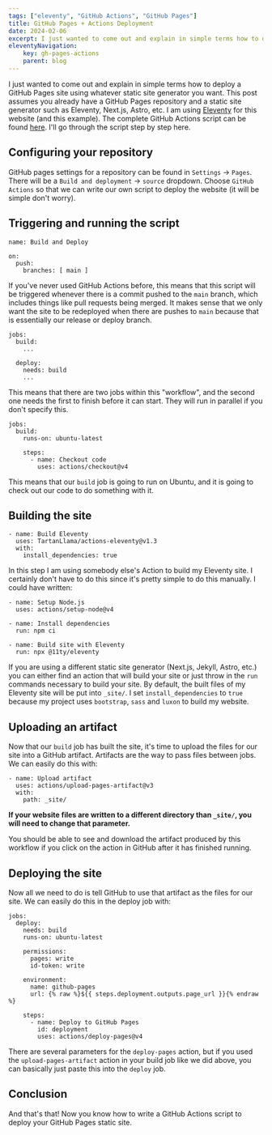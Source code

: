 ```yaml
---
tags: ["eleventy", "GitHub Actions", "GitHub Pages"]
title: GitHub Pages + Actions Deployment
date: 2024-02-06
excerpt: I just wanted to come out and explain in simple terms how to deploy a GitHub Pages site using whatever static site generator you want. I am using Eleventy for this website (and this example). The complete GitHub Actions script can be found here. I'll go through the script step by step here.
eleventyNavigation:
    key: gh-pages-actions
    parent: blog
---
```


I just wanted to come out and explain in simple terms how to deploy a GitHub Pages site using whatever static site generator you want. This post assumes you already have a GitHub Pages repository and a static site generator such as Eleventy, Next.js, Astro, etc. I am using [Eleventy](https://11ty.dev) for this website (and this example). The complete GitHub Actions script can be found [here](https://github.com/rcxwhiz/rcxwhiz.github.io/blob/main/.github/workflows/main.yml). I'll go through the script step by step here.

## Configuring your repository

GitHub pages settings for a repository can be found in `Settings` -> `Pages`. There will be a `Build and deployment` -> `source` dropdown. Choose `GitHub Actions` so that we can write our own script to deploy the website (it will be simple don't worry).

## Triggering and running the script

```
name: Build and Deploy

on:
  push:
    branches: [ main ]
```
If you've never used GitHub Actions before, this means that this script will be triggered whenever there is a commit pushed to the `main` branch, which includes things like pull requests being merged. It makes sense that we only want the site to be redeployed when there are pushes to `main` because that is essentially our release or deploy branch.

```
jobs:
  build:
    ...

  deploy:
    needs: build
    ...
```
This means that there are two jobs within this "workflow", and the second one needs the first to finish before it can start. They will run in parallel if you don't specify this.

```
jobs:
  build:
    runs-on: ubuntu-latest

    steps:
      - name: Checkout code
        uses: actions/checkout@v4
```
This means that our `build` job is going to run on Ubuntu, and it is going to check out our code to do something with it.

## Building the site

```
- name: Build Eleventy
  uses: TartanLlama/actions-eleventy@v1.3
  with:
    install_dependencies: true
```
In this step I am using somebody else's Action to build my Eleventy site. I certainly don't have to do this since it's pretty simple to do this manually. I could have written:

```
- name: Setup Node.js
  uses: actions/setup-node@v4

- name: Install dependencies
  run: npm ci

- name: Build site with Eleventy
  run: npx @11ty/eleventy
```

If you are using a different static site generator (Next.js, Jekyll, Astro, etc.) you can either find an action that will build your site or just throw in the `run` commands necessary to build your site. By default, the built files of my Eleventy site will be put into `_site/`. I set `install_dependencies` to `true` because my project uses `bootstrap`, `sass` and `luxon` to build my website. 

## Uploading an artifact

Now that our `build` job has built the site, it's time to upload the files for our site into a GitHub artifact. Artifacts are the way to pass files between jobs. We can easily do this with:

```
- name: Upload artifact
  uses: actions/upload-pages-artifact@v3
  with:
    path: _site/
```

**If your website files are written to a different directory than `_site/`, you will need to change that parameter.**

You should be able to see and download the artifact produced by this workflow if you click on the action in GitHub after it has finished running. 

## Deploying the site

Now all we need to do is tell GitHub to use that artifact as the files for our site. We can easily do this in the deploy job with:

```
jobs:
  deploy:
    needs: build
    runs-on: ubuntu-latest

    permissions:
      pages: write
      id-token: write

    environment:
      name: github-pages
      url: {% raw %}${{ steps.deployment.outputs.page_url }}{% endraw %}

    steps:
      - name: Deploy to GitHub Pages
        id: deployment
        uses: actions/deploy-pages@v4
```

There are several parameters for the `deploy-pages` action, but if you used the `upload-pages-artifact` action in your build job like we did above, you can basically just paste this into the `deploy` job.

## Conclusion

And that's that! Now you know how to write a GitHub Actions script to deploy your GitHub Pages static site. 
